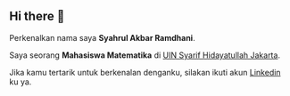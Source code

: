 ## Hi there 👋 

Perkenalkan nama saya **Syahrul Akbar Ramdhani**.<br>

Saya seorang **Mahasiswa Matematika** di [UIN Syarif Hidayatullah Jakarta](https://matematika.uinjakarta.id/).<br>

Jika kamu tertarik untuk berkenalan denganku, silakan ikuti akun [Linkedin](https://www.linkedin.com/in/syahrul3114/) ku ya.

